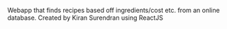 Webapp that finds recipes based off ingredients/cost etc. from an online database. Created by Kiran Surendran using ReactJS
